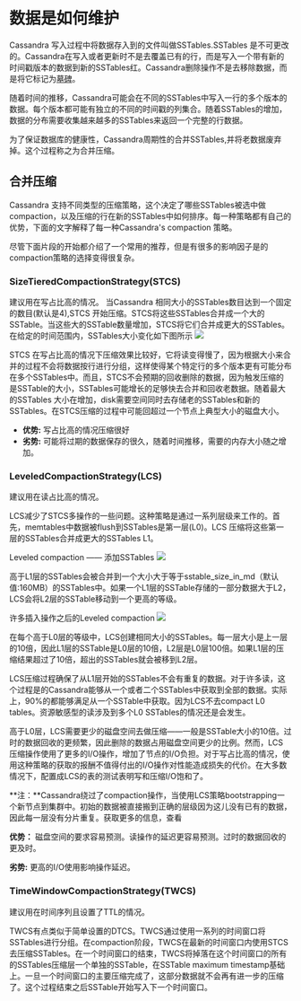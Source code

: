 # 数据是如何维护  #
Cassandra 写入过程中将数据存入到的文件叫做SSTables.SSTables 是不可更改的。Cassandra在写入或者更新时不是去覆盖已有的行，而是写入一个带有新的时间戳版本的数据到新的SSTables红。Cassandra删除操作不是去移除数据，而是将它标记为[墓碑](http://docs.datastax.com/en/glossary/doc/glossary/gloss_tombstone.html)。

随着时间的推移，Cassandra可能会在不同的SSTables中写入一行的多个版本的数据。每个版本都可能有独立的不同的时间戳的列集合。随着SSTables的增加，数据的分布需要收集越来越多的SSTables来返回一个完整的行数据。

为了保证数据库的健康性，Cassandra周期性的合并SSTables,并将老数据废弃掉。这个过程称之为合并压缩。

## 合并压缩 ##
Cassandra 支持不同类型的压缩策略，这个决定了哪些SSTables被选中做compaction，以及压缩的行在新的SSTables中如何排序。每一种策略都有自己的优势，下面的文字解释了每一种Cassandra's compaction 策略。

尽管下面片段的开始都介绍了一个常用的推荐，但是有很多的影响因子是的compaction策略的选择变得很复杂。

### SizeTieredCompactionStrategy(STCS) ###

建议用在写占比高的情况。
当Cassandra 相同大小的SSTables数目达到一个固定的数目(默认是4),STCS 开始压缩。STCS将这些SSTables合并成一个大的SSTable。当这些大的SSTable数量增加，STCS将它们合并成更大的SSTables。在给定的时间范围内，SSTables大小变化如下图所示
![](http://docs.datastax.com/en/cassandra/3.0/cassandra/images/dml-how-maintained-STCS-1.png)

STCS 在写占比高的情况下压缩效果比较好，它将读变得慢了，因为根据大小来合并的过程不会将数据按行进行分组，这样使得某个特定行的多个版本更有可能分布在多个SSTables中。而且，STCS不会预期的回收删除的数据，因为触发压缩的是SSTable的大小，SSTables可能增长的足够快去合并和回收老数据。随着最大的SSTables 大小在增加，disk需要空间同时去存储老的SSTables和新的SSTables。在STCS压缩的过程中可能回超过一个节点上典型大小的磁盘大小。

- **优势:** 写占比高的情况压缩很好
- **劣势:** 可能将过期的数据保存的很久，随着时间推移，需要的内存大小随之增加。

### LeveledCompactionStrategy(LCS) ###
建议用在读占比高的情况。

LCS减少了STCS多操作的一些问题。这种策略是通过一系列层级来工作的。首先，memtables中数据被flush到SSTables是第一层(L0)。LCS 压缩将这些第一层的SSTables合并成更大的SSTables L1。

Leveled compaction —— 添加SSTables
![](http://docs.datastax.com/en/cassandra/3.0/cassandra/images/dml-how-maintained-leveled-1.png)

高于L1层的SSTables会被合并到一个大小大于等于sstable_size_in_md（默认值:160MB）的SSTables中。如果一个L1层的SSTable存储的一部分数据大于L2，LCS会将L2层的SSTable移动到一个更高的等级。

许多插入操作之后的Leveled compaction
![](http://docs.datastax.com/en/cassandra/3.0/cassandra/images/dml-how-maintained-leveled-2.png)

在每个高于L0层的等级中，LCS创建相同大小的SSTables。每一层大小是上一层的10倍，因此L1层的SSTable是L0层的10倍，L2层是L0层100倍。如果L1层的压缩结果超过了10倍，超出的SSTables就会被移到L2层。

LCS压缩过程确保了从L1层开始的SSTables不会有重复的数据。对于许多读，这个过程是的Cassandra能够从一个或者二个SSTables中获取到全部的数据。实际上，90%的都能够满足从一个SSTable中获取。因为LCS不去compact L0 tables。资源敏感型的读涉及到多个L0 SSTables的情况还是会发生。

高于L0层，LCS需要更少的磁盘空间去做压缩——一般是SSTable大小的10倍。过时的数据回收的更频繁，因此删除的数据占用磁盘空间更少的比例。然而，LCS 压缩操作使用了更多的I/O操作，增加了节点的I/O负担。对于写占比高的情况，使用这种策略的获取的报酬不值得付出的I/O操作对性能造成损失的代价。在大多数情况下，配置成LCS的表的测试表明写和压缩I/O饱和了。

**注：**Cassandra绕过了compaction操作，当使用LCS策略bootstrapping一个新节点到集群中。初始的数据被直接搬到正确的层级因为这儿没有已有的数据，因此每一层没有分片重复。获取更多的信息，查看[](http://www.datastax.com/dev/blog/bootstrapping-performance-improvements-for-leveled-compaction)

**优势：** 磁盘空间的要求容易预测。读操作的延迟更容易预测。过时的数据回收的更及时。

**劣势:** 更高的I/O使用影响操作延迟。

### TimeWindowCompactionStrategy(TWCS) ###
建议用在时间序列且设置了TTL的情况。

TWCS有点类似于简单设置的DTCS。TWCS通过使用一系列的时间窗口将SSTables进行分组。在compaction阶段，TWCS在最新的时间窗口内使用STCS去压缩SSTables。在一个时间窗口的结束，TWCS将掉落在这个时间窗口的所有的SSTables压缩层一个单独的SSTable，在SSTable maximum timestamp基础上。一旦一个时间窗口的主要压缩完成了，这部分数据就不会再有进一步的压缩了。这个过程结束之后SSTable开始写入下一个时间窗口。



